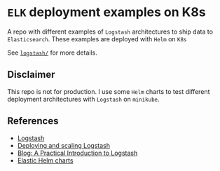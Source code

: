 # `ELK` deployment examples on K8s

A repo with different examples of `Logstash` architectures to ship data to `Elasticsearch`. 
These examples are deployed with `Helm` on `K8s`

See [`logstash/`](logstash/) for more details.

## Disclaimer

This repo is not for production. I use some `Helm` charts to test different 
deployment architectures with `Logstash` on `minikube`.

## References

- [Logstash](https://www.elastic.co/guide/en/logstash/current/introduction.html)
- [Deploying and scaling Logstash](https://www.elastic.co/guide/en/logstash/current/deploying-and-scaling.html)
- [Blog: A Practical Introduction to Logstash](https://www.elastic.co/blog/a-practical-introduction-to-logstash)
- [Elastic Helm charts](https://github.com/elastic/helm-charts)
